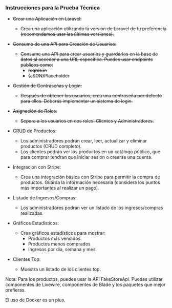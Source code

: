 ### Instrucciones para la Prueba Técnica

* <s>Crear una Aplicación en Laravel:</s>
    * <s>Crea una aplicación utilizando la versión de Laravel de tu preferencia
(recomendamos usar las últimas versiones).</s>

* <s>Consumo de una API para Creación de Usuarios:</s>
    * <s>Consume una API para crear usuarios y guardarlos en la base de datos al
acceder a una URL específica. Puedes usar endpoints públicos como:
        * reqres.in
        * {JSON}Placeholder</s>

* <s>Gestión de Contraseñas y Login:
    * Después de obtener los usuarios, crea una contraseña por defecto para
ellos. Deberás implementar un sistema de login.</s>

* <s>Asignación de Roles:
    * Separa a los usuarios en dos roles: Clientes y Administradores.</s>

* CRUD de Productos:
    * Los administradores podrán crear, leer, actualizar y eliminar productos
(CRUD completo).
    * Los clientes podrán ver los productos en un catálogo público, que para
comprar tendran que iniciar sesion o crearse una cuenta.

* Integración con Stripe:
    * Crea una integración básica con Stripe para permitir la compra de
productos. Guarda la información necesaria (considera los puntos más
importantes al realizar un pago).

* Listado de Ingresos/Compras:
    * Los administradores podrán ver un listado de los ingresos/compras
realizadas.

* Gráficos Estadísticos:
    * Crea gráficos estadísticos para mostrar:
        * Productos más vendidos
        * Productos menos comprados
        * Ingresos por día, semana y mes

* Clientes Top:
    * Muestra un listado de los clientes top.

Nota: Para los productos, puedes usar la API FakeStoreApi. Puedes utilizar
componentes de Livewire, componentes de Blade y los paquetes que mejor prefieras.

El uso de Docker es un plus.
